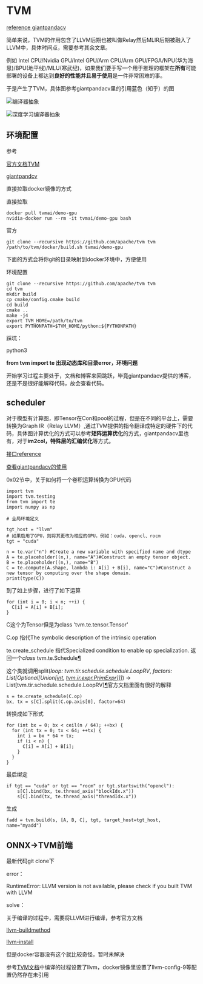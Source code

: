 # TVM

[reference giantpandacv](http://www.giantpandacv.com/project/%E9%83%A8%E7%BD%B2%E4%BC%98%E5%8C%96/%E6%B7%B1%E5%BA%A6%E5%AD%A6%E4%B9%A0%E7%BC%96%E8%AF%91%E5%99%A8/%E3%80%90%E4%BB%8E%E9%9B%B6%E5%BC%80%E5%A7%8B%E5%AD%A6%E6%B7%B1%E5%BA%A6%E5%AD%A6%E4%B9%A0%E7%BC%96%E8%AF%91%E5%99%A8%E3%80%91%E4%B8%80%EF%BC%8C%E6%B7%B1%E5%BA%A6%E5%AD%A6%E4%B9%A0%E7%BC%96%E8%AF%91%E5%99%A8%E5%8F%8ATVM%E4%BB%8B%E7%BB%8D/)

简单来说，TVM的作用包含了LLVM后期也被叫做Relay然后MLIR后期被融入了LLVM中，具体时间点，需要参考其余文章。

例如 Intel CPU/Nvidia GPU/Intel GPU/Arm CPU/Arm GPU/FPGA/NPU(华为海思)/BPU(地平线)/MLU(寒武纪)，如果我们要手写一个用于推理的框架在**所有**可能部署的设备上都达到**良好的性能并且易于使用**是一件非常困难的事。

于是产生了TVM，具体图参考giantpandacv里的引用蓝色（知乎）的图

![编译器抽象](https://img-blog.csdnimg.cn/20210316202036555.png)

![深度学习编译器抽象](https://img-blog.csdnimg.cn/20210316203002990.png?x-oss-process=image/watermark,type_ZmFuZ3poZW5naGVpdGk,shadow_10,text_aHR0cHM6Ly9ibG9nLmNzZG4ubmV0L2p1c3Rfc29ydA==,size_16,color_FFFFFF,t_70)

## 环境配置

参考

[官方文档TVM](https://tvm.apache.org/docs/install/index.html)

[giantpandcv](http://www.giantpandacv.com/project/%E9%83%A8%E7%BD%B2%E4%BC%98%E5%8C%96/%E6%B7%B1%E5%BA%A6%E5%AD%A6%E4%B9%A0%E7%BC%96%E8%AF%91%E5%99%A8/%E3%80%90%E4%BB%8E%E9%9B%B6%E5%BC%80%E5%A7%8B%E5%AD%A6%E6%B7%B1%E5%BA%A6%E5%AD%A6%E4%B9%A0%E7%BC%96%E8%AF%91%E5%99%A8%E3%80%91%E4%B8%80%EF%BC%8C%E6%B7%B1%E5%BA%A6%E5%AD%A6%E4%B9%A0%E7%BC%96%E8%AF%91%E5%99%A8%E5%8F%8ATVM%E4%BB%8B%E7%BB%8D/)

直接拉取docker镜像的方式

直接拉取

```
docker pull tvmai/demo-gpu
nvidia-docker run --rm -it tvmai/demo-gpu bash
```

官方

```
git clone --recursive https://github.com/apache/tvm tvm
/path/to/tvm/docker/build.sh tvmai/demo-gpu
```

下面的方式会将你git的目录映射到docker环境中，方便使用

环境配置

```
git clone --recursive https://github.com/apache/tvm tvm
cd tvm
mkdir build
cp cmake/config.cmake build
cd build
cmake ..
make -j4
export TVM_HOME=/path/to/tvm
export PYTHONPATH=$TVM_HOME/python:${PYTHONPATH}
```

踩坑：

python3 

**from tvm import te 出现动态库和目录error，环境问题**

开始学习过程主要处于，文档和博客来回跳跃，毕竟giantpandacv提供的博客，还是不是很好能解释代码，故会查看代码。

## scheduler 

对于模型有计算图，即Tensor在Con和pool的过程，但是在不同的平台上，需要转换为Graph IR（Relay LLVM）,通过TVM提供的指令翻译成特定的硬件下的代码，具体图计算优化的方式可以参考**矩阵运算优化**的方式，giantpandacv里也有，对于**im2col，特殊层的汇编优化**等方式。

[接口reference](https://tvm.apache.org/docs/reference/api/python/te.html#tvm.te.compute)

[查看giantpandacv的使用](http://www.giantpandacv.com/project/%E9%83%A8%E7%BD%B2%E4%BC%98%E5%8C%96/%E6%B7%B1%E5%BA%A6%E5%AD%A6%E4%B9%A0%E7%BC%96%E8%AF%91%E5%99%A8/%E3%80%90%E4%BB%8E%E9%9B%B6%E5%BC%80%E5%A7%8B%E5%AD%A6%E6%B7%B1%E5%BA%A6%E5%AD%A6%E4%B9%A0%E7%BC%96%E8%AF%91%E5%99%A8%E3%80%91%E4%BA%8C%EF%BC%8CTVM%E4%B8%AD%E7%9A%84scheduler/)

0x02节中，关于如何将一个卷积运算转换为GPU代码

```
import tvm
import tvm.testing
from tvm import te
import numpy as np

# 全局环境定义

tgt_host = "llvm"
# 如果启用了GPU，则将其更改为相应的GPU，例如：cuda、opencl、rocm
tgt = "cuda"

n = te.var("n") #Create a new variable with specified name and dtype
A = te.placeholder((n,), name="A")#Construct an empty tensor object.
B = te.placeholder((n,), name="B")
C = te.compute(A.shape, lambda i: A[i] + B[i], name="C")#Construct a new tensor by computing over the shape domain.
print(type(C))

```

到了如上步骤，进行了如下运算

```
for (int i = 0; i < n; ++i) {
  C[i] = A[i] + B[i];
}
```

C这个为Tensor但是为class 'tvm.te.tensor.Tensor'

C.op 指代The symbolic description of the intrinsic operation

te.create_schedule  指代Specialized condition to enable op specialization. 返回一个*class* tvm.te.Schedule[¶](https://tvm.apache.org/docs/reference/api/python/te.html#tvm.te.Schedule)

这个类就调用split(*loop: tvm.tir.schedule.schedule.LoopRV*, *factors: List[Optional[Union[[int](https://docs.python.org/3/library/functions.html#int), [tvm.ir.expr.PrimExpr](https://tvm.apache.org/docs/reference/api/python/ir.html#tvm.ir.PrimExpr)]]]*) → List[tvm.tir.schedule.schedule.LoopRV][¶](https://tvm.apache.org/docs/reference/api/python/tir.html?highlight=split#tvm.tir.Schedule.split)官方文档里面有很好的解释

```
s = te.create_schedule(C.op)
bx, tx = s[C].split(C.op.axis[0], factor=64)
```

转换成如下形式

```
for (int bx = 0; bx < ceil(n / 64); ++bx) {
  for (int tx = 0; tx < 64; ++tx) {
    int i = bx * 64 + tx;
    if (i < n) {
      C[i] = A[i] + B[i];
    }
  }
}
```

最后绑定

```
if tgt == "cuda" or tgt == "rocm" or tgt.startswith("opencl"):
    s[C].bind(bx, te.thread_axis("blockIdx.x"))
    s[C].bind(tx, te.thread_axis("threadIdx.x"))
```

生成

```
fadd = tvm.build(s, [A, B, C], tgt, target_host=tgt_host, name="myadd")
```

## ONNX->TVM前端

最新代码git clone下

error：

RuntimeError: LLVM version is not available, please check if you built TVM with LLVM

solve：

关于编译的过程中，需要将LLVM进行编译，参考官方文档

[llvm-buildmethod](https://tvm.apache.org/docs/install/from_source.html#tvm-package)

[llvm-install](https://releases.llvm.org/13.0.1/docs/GettingStarted.html)

但是docker容器没有这个就比较奇怪，暂时未解决

参考[TVM文档](https://tvm.apache.org/docs/install/from_source.html#building-with-a-conda-environment)中编译的过程设置了llvm，docker镜像里设置了llvm-config-9等配置仍然存在未引用
